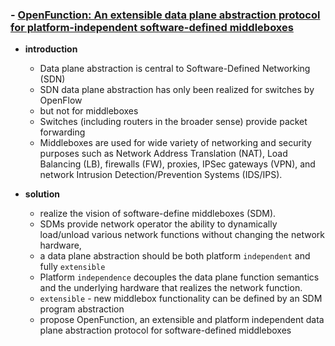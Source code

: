 ### - [OpenFunction: An extensible data plane abstraction protocol for platform-independent software-defined middleboxes](http://ieeexplore.ieee.org/stamp/stamp.jsp?tp=&arnumber=7784463)


- **introduction**
  - Data plane abstraction is central to Software-Defined Networking (SDN)
  - SDN data plane abstraction has only been realized for switches by OpenFlow
  - but not for middleboxes
  - Switches (including routers in the broader sense) provide packet forwarding
  - Middleboxes are used for wide variety of networking and security purposes such as Network Address Translation (NAT), Load Balancing (LB), firewalls (FW), proxies, IPSec gateways (VPN), and network Intrusion Detection/Prevention Systems (IDS/IPS).


- **solution**
  - realize the vision of software-define middleboxes (SDM).
  - SDMs provide network operator the ability to dynamically load/unload various network functions without changing the network hardware,
  - a data plane abstraction should be both platform `independent` and fully `extensible`
  - Platform `independence` decouples the data plane function semantics and the underlying hardware that realizes the network function.
  - `extensible` - new middlebox functionality can be defined by an SDM program abstraction
  - propose OpenFunction, an extensible and platform independent data plane abstraction protocol for software-defined middleboxes
